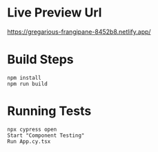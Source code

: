 # Live Preview Url

https://gregarious-frangipane-8452b8.netlify.app/

# Build Steps

```
npm install
npm run build
```

# Running Tests
```
npx cypress open
Start "Component Testing"
Run App.cy.tsx
```